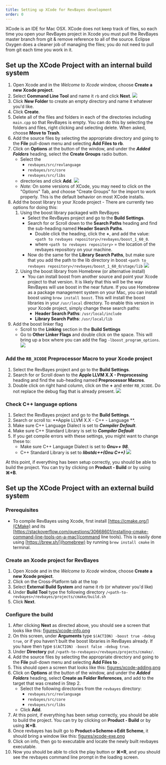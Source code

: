 ```yaml
---
title: Setting up XCode for RevBayes development
order: 0
---
```


 XCode is an IDE for Mac OSX. XCode does not keep track of files, so each time you open your RevBayes project in Xcode you must pull the RevBayes master branch from git & remove reference to all of the source. Eclipse Oxygen does a cleaner job of managing the files; you do not need to pull from git each time you work in it. 



Set up the XCode Project with an internal build system
------------------------------------------------------

1. Open Xcode and in the *Welcome to Xcode* window, choose **Create a new Xcode project**.
2. Select **Command Line Tool** and name it `rb` and click **Next**. ![](figures/xcode-making_xcode_project.png)
3. Click **New Folder**  to create an empty directory and name it whatever you'd like.
4. Click **Create**.
5. Delete all of the files and folders in each of the directories including `main.cpp` so that RevBayes is empty. You can do this by selecting the folders and files, right clicking and selecting delete. When asked, choose **Move to Trash**. 
6. Add the source files by selecting the appropriate directory and going to the **File** pull-down menu and selecting **Add Files to rb**.
7. Click on **Options** at the button of the window, and under the ***Added Folders*** heading, select the **Create Groups** radio button.
    * Select the 
        * `revbayes/src/revlanguage`
        * `revbayes/src/core`
        * `revbayes/src/libs`
    * directories and click **Add**.
![](figures/xcode-adding_files.png)
    * _Note:_ On some versions of XCode, you may need to click on the "Options" Tab, and choose "Create Groups" for the import to work properly. This is the default behavior on most XCode installs.
8. Add the boost library to your Xcode project - There are currently two options for doing this:
    1. Using the boost library packaged with RevBayes
        * Select the RevBayes project and go to the **Build Settings**. 
        * Search for or Scroll down to the **Search Paths** heading and find the sub-heading named **Header Search Paths**.
            * Double click the heading, click the **+**, and add the value: `<path to revbayes repository>/revbayes/boost_1_60_0`. 
            * where `<path to revbayes repository>` = the location of the revbayes repository on your machine.
        * Now do the same for the **Library Search Paths**, but make sure that you add the path to the lib directory in boost `<path to revbayes repository>/revbayes/boost_1_60_0/stage/lib`
        ![](figures/xcode-finding_boost.png)
    2. Using the boost library from Homebrew (or alternative install)
        * You can install boost from another source and point your Xcode project to that version. It is likely that this will be the way RevBayes will use boost in the near future. If you use Homebrew as a package management system on your Mac, you can install boost using `brew install boost`. This will install the boost libraries in your `/usr/local` directory. To enable this version in your Xcode project, simply change these search paths:
            * **Header Search Paths**: `/usr/local/include`
            * **Library Search Paths**: `/usr/local/lib`
9. Add the boost linker flag
    * Scroll to the **Linking** section in the **Build Settings**
    * Go to **Other Linker Flags** and double click on the space. This will bring up a box where you can add the flag `-lboost_program_options`. 
![](figures/xcode-linking.png)

### Add the `RB_XCODE` Preprocessor Macro to your Xcode project 

1. Select the RevBayes project and go to the **Build Settings**. 
2. Search for or Scroll down to the **Apple LLVM X.X - Preprocessing** heading and find the sub-heading named **Preprocessor Macros**. 
3. Double click on right hand column, click on the **+** and enter `RB_XCODE`. Do not replace the debug flag that is already present.
![](figures/xcode-macro.png)
    
### Check C++ language options

1. Select the RevBayes project and go to the **Build Settings**. 
2. Search or scroll to: **Apple LLVM X.X - C++ - Language **.
3. Make sure C++ Language Dialect is set to ***Compiler Default***.
4. Make sure C++ Standard Library is set to ***Compiler Default***
5. If you get compile errors with these settings, you might want to change these to:
    * Make sure C++ Language Dialect is set to ***Gnu++ 98***.
    * C++ Standard Library is set to ***libstdc++(Gnu C++)***
![](figures/xcode-cpp_lang_options2.png)

At this point, if everything has been setup correctly, you should be able to build the project. You can try by clicking on **Product - Build** or by using **&#8984;+B**.







Set up the XCode Project with an external build system
------------------------------------------------------

### Prerequisites

* To compile RevBayes using Xcode, first install [https://cmake.org/](CMake) and its [https://stackoverflow.com/questions/30668601/installing-cmake-command-line-tools-on-a-mac](command line tools). This is easily done using [https://brew.sh/](homebrew) by running `brew install cmake` in terminal.

### Create an Xcode project for RevBayes

1. Open Xcode and in the *Welcome to Xcode* window, choose **Create a new Xcode project**.
2. Click on the Cross-Platform tab at the top
3. Select **External Build System** and name it rb (or whatever you'd like)
4. Under **Build Tool** type the following directory `/<path-to-revbayes>/revbayes/projects/cmake/build.sh`
5. Click **Next**.

### Configure the build

1. After clicking **Next** as directed above, you should see a screen that looks like this: [figures/xcode-info.png]()
2. On this screen, under **Arguments** type `$(ACTION) -boost true -debug true`, or if you haven't built the boost libraries in RevBayes already. If you have then type `$(ACTION) -boost false -debug true`.
3. Under **Directory** put `/<path-to-revbayes>/revbayes/projects/cmake/`.
4. Add the source files by selecting the appropriate directory and going to the **File** pull-down menu and selecting **Add Files to <xcode-rb-project-name>**.
5. This should open a screen that looks like this: [figures/xcode-adding.png]()
6. Click on **Options** at the button of the window, and under the ***Added Folders*** heading, select **Create as Folder References**, and add to the target that was created in Step 2.
    * Select the following directories from the `revbayes` directory:
        * `revbayes/src/revlanguage`
        * `revbayes/src/core`
        * `revbayes/src/libs`
    * Click **Add**.
7. At this point, if everything has been setup correctly, you should be able to build the project. You can try by clicking on **Product - Build** or by using **&#8984;+B**.
8. Once revbayes has built go to **Product->Scheme->Edit Scheme**, it should bring a window like this: [figures/xcode-exe.png]()
9. Click on info, then go to executable and locate the newly built revbayes executable.
10. Now you should be able to click the play button or **&#8984;+R**, and you should see the revbayes command line prompt in the loading screen.
